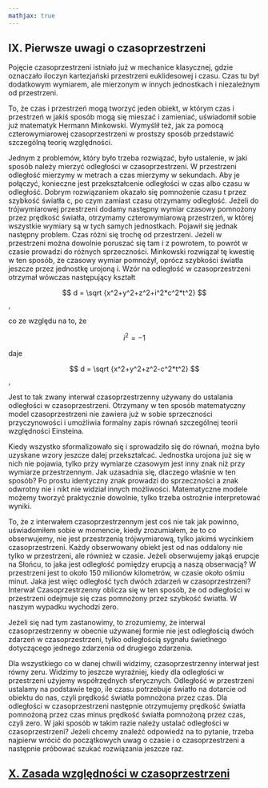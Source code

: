 ```yaml
---
mathjax: true
---
```

## IX. Pierwsze uwagi o czasoprzestrzeni

Pojęcie czasoprzestrzeni istniało już w mechanice klasycznej,
gdzie oznaczało iloczyn kartezjański przestrzeni euklidesowej i czasu.
Czas tu był dodatkowym wymiarem, ale mierzonym w innych jednostkach i niezależnym od przestrzeni.

To, że czas i przestrzeń mogą tworzyć jeden obiekt, w którym czas i przestrzeń w jakiś sposób mogą się mieszać
i zamieniać, uświadomił sobie już matematyk Hermann Minkowski. Wymyślił też,
jak za pomocą czterowymiarowej czasoprzestrzeni w prostszy sposób przedstawić szczególną teorię względności.

Jednym z problemów, który było trzeba rozwiązać, było ustalenie, w jaki sposób należy mierzyć odległości
w czasoprzestrzeni. W przestrzeni odległość mierzymy w metrach a czas mierzymy w sekundach.
Aby je połączyć, konieczne jest przekształcenie odległości w czas albo czasu w odległość.
Dobrym rozwiązaniem okazało się pomnożenie czasu t przez szybkość światła c,
po czym zamiast czasu otrzymamy odległość. Jeżeli do trójwymiarowej przestrzeni dodamy następny wymiar czasowy
pomnożony przez prędkość światła, otrzymamy czterowymiarową przestrzeń,
w której wszystkie wymiary są w tych samych jednostkach.
Pojawił się jednak następny problem. Czas różni się trochę od przestrzeni.
Jeżeli w przestrzeni można dowolnie poruszać się tam i z powrotem,
to powrót w czasie prowadzi do różnych sprzeczności. Minkowski rozwiązał tę kwestię w ten sposób,
że czasowy wymiar pomnożył, oprócz szybkości światła jeszcze przez jednostkę urojoną i.
Wzór na odległość w czasoprzestrzeni otrzymał wówczas następujący kształt
 
$$ d = \sqrt {x^2+y^2+z^2+i^2*c^2*t^2}  $$,

co ze względu na to, że  

$$ i^2 = -1 $$  

daje

$$ d = \sqrt {x^2+y^2+z^2-c^2*t^2}  $$,

Jest to tak zwany interwał czasoprzestrzenny używany do ustalania odległości w czasoprzestrzeni.
Otrzymany w ten sposób matematyczny model czasoprzestrzeni nie zawiera już w sobie
sprzeczności przyczynowości i umożliwia formalny zapis równań szczególnej teorii względności Einsteina.

Kiedy wszystko sformalizowało się i sprowadziło się do równań,
można było uzyskane wzory jeszcze dalej przekształcać. Jednostka urojona już się w nich nie pojawia,
tylko przy wymiarze czasowym jest inny znak niż przy wymiarze przestrzennym.
Jak uzasadnia się, dlaczego właśnie w ten sposób?
Po prostu identyczny znak prowadzi do sprzeczności a znak odwrotny nie i nikt nie widział
innych możliwości. Matematyczne modele możemy tworzyć praktycznie dowolnie,
tylko trzeba ostrożnie interpretować wyniki.

To, że z interwałem czasoprzestrzennym jest coś nie tak jak powinno, uświadomiłem sobie w momencie,
kiedy zrozumiałem, że to co obserwujemy, nie jest przestrzenią trójwymiarową,
tylko jakimś wycinkiem czasoprzestrzeni.
Każdy obserwowany obiekt jest od nas oddalony nie tylko w przestrzeni, ale również w czasie.
Jeżeli obserwujemy jakąś erupcje na Słońcu, to jaka jest odległość pomiędzy erupcją a naszą obserwacją?
W przestrzeni jest to około 150 milionów kilometrów, w czasie około ośmiu minut.
Jaka jest więc odległość tych dwóch zdarzeń w czasoprzestrzeni?
Interwał Czasoprzestrzenny oblicza się w ten sposób, że od odległości w przestrzeni
odejmuje się czas pomnożony przez szybkość światła. W naszym wypadku wychodzi zero.

Jeżeli się nad tym zastanowimy, to zrozumiemy, że interwal czasoprzestrzenny w obecnie używanej formie
nie jest odległością dwóch zdarzeń w czasoprzestrzeni, tylko odległością sygnału świetlnego
dotyczącego jednego zdarzenia od drugiego zdarzenia.

Dla wszystkiego co w danej chwili widzimy, czasoprzestrzenny interwał jest równy zeru.
Widzimy to jeszcze wyraźniej, kiedy dla odległości w przestrzeni użyjemy współrzędnych sferycznych.
Odległość w przestrzeni ustalamy na podstawie tego, ile czasu potrzebuje światło na dotarcie
od obiektu do nas, czyli prędkość światła pomnożona przez czas.
Dla odległości w czasoprzestrzeni następnie otrzymujemy prędkość światła pomnożoną przez czas
minus prędkość światła pomnożoną przez czas, czyli zero.
W jaki sposób w takim razie należy ustalać odległości w czasoprzestrzeni?
Jeżeli chcemy znaleźć odpowiedź na to pytanie, trzeba najpierw wrócić do początkowych uwag o czasie
i o czasoprzestrzeni a następnie próbować szukać rozwiązania jeszcze raz.

## [X. Zasada względności w czasoprzestrzeni ](rozdzial10) 
